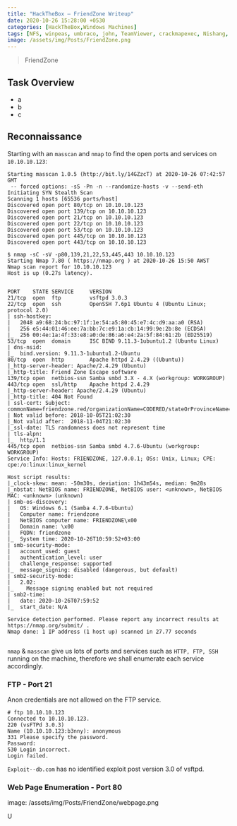 ```yaml
---
title: "HackTheBox — FriendZone Writeup"
date: 2020-10-26 15:28:00 +0530
categories: [HackTheBox,Windows Machines]
tags: [NFS, winpeas, umbraco, john, TeamViewer, crackmapexec, Nishang, usosvc, decrypt, AES, remote, SHA1]
image: /assets/img/Posts/FriendZone.png
---
```


> FriendZone

## Task Overview

- a
- b
- c

## Reconnaissance

Starting with an `masscan` and `nmap` to find the open ports and services on `10.10.10.123`:

```shell
Starting masscan 1.0.5 (http://bit.ly/14GZzcT) at 2020-10-26 07:42:57 GMT
 -- forced options: -sS -Pn -n --randomize-hosts -v --send-eth
Initiating SYN Stealth Scan
Scanning 1 hosts [65536 ports/host]
Discovered open port 80/tcp on 10.10.10.123                                    
Discovered open port 139/tcp on 10.10.10.123                                   
Discovered open port 21/tcp on 10.10.10.123                                    
Discovered open port 22/tcp on 10.10.10.123                                    
Discovered open port 53/tcp on 10.10.10.123                                    
Discovered open port 445/tcp on 10.10.10.123                                   
Discovered open port 443/tcp on 10.10.10.123   

$ nmap -sC -sV -p80,139,21,22,53,445,443 10.10.10.123
Starting Nmap 7.80 ( https://nmap.org ) at 2020-10-26 15:50 AWST
Nmap scan report for 10.10.10.123
Host is up (0.27s latency).


PORT    STATE SERVICE     VERSION
21/tcp  open  ftp         vsftpd 3.0.3
22/tcp  open  ssh         OpenSSH 7.6p1 Ubuntu 4 (Ubuntu Linux; protocol 2.0)
| ssh-hostkey: 
|   2048 a9:68:24:bc:97:1f:1e:54:a5:80:45:e7:4c:d9:aa:a0 (RSA)
|   256 e5:44:01:46:ee:7a:bb:7c:e9:1a:cb:14:99:9e:2b:8e (ECDSA)
|_  256 00:4e:1a:4f:33:e8:a0:de:86:a6:e4:2a:5f:84:61:2b (ED25519)
53/tcp  open  domain      ISC BIND 9.11.3-1ubuntu1.2 (Ubuntu Linux)
| dns-nsid: 
|_  bind.version: 9.11.3-1ubuntu1.2-Ubuntu
80/tcp  open  http        Apache httpd 2.4.29 ((Ubuntu))
|_http-server-header: Apache/2.4.29 (Ubuntu)
|_http-title: Friend Zone Escape software
139/tcp open  netbios-ssn Samba smbd 3.X - 4.X (workgroup: WORKGROUP)
443/tcp open  ssl/http    Apache httpd 2.4.29
|_http-server-header: Apache/2.4.29 (Ubuntu)
|_http-title: 404 Not Found
| ssl-cert: Subject: commonName=friendzone.red/organizationName=CODERED/stateOrProvinceName=CODERED/countryName=JO
| Not valid before: 2018-10-05T21:02:30
|_Not valid after:  2018-11-04T21:02:30
|_ssl-date: TLS randomness does not represent time
| tls-alpn: 
|_  http/1.1
445/tcp open  netbios-ssn Samba smbd 4.7.6-Ubuntu (workgroup: WORKGROUP)
Service Info: Hosts: FRIENDZONE, 127.0.0.1; OSs: Unix, Linux; CPE: cpe:/o:linux:linux_kernel

Host script results:
|_clock-skew: mean: -50m30s, deviation: 1h43m54s, median: 9m28s
|_nbstat: NetBIOS name: FRIENDZONE, NetBIOS user: <unknown>, NetBIOS MAC: <unknown> (unknown)
| smb-os-discovery: 
|   OS: Windows 6.1 (Samba 4.7.6-Ubuntu)
|   Computer name: friendzone
|   NetBIOS computer name: FRIENDZONE\x00
|   Domain name: \x00
|   FQDN: friendzone
|_  System time: 2020-10-26T10:59:52+03:00
| smb-security-mode: 
|   account_used: guest
|   authentication_level: user
|   challenge_response: supported
|_  message_signing: disabled (dangerous, but default)
| smb2-security-mode: 
|   2.02: 
|_    Message signing enabled but not required
| smb2-time: 
|   date: 2020-10-26T07:59:52
|_  start_date: N/A

Service detection performed. Please report any incorrect results at https://nmap.org/submit/ .
Nmap done: 1 IP address (1 host up) scanned in 27.77 seconds


```
`nmap` & `masscan` give us lots of ports and services such as `HTTP, FTP, SSH` running on the machine, therefore we shall enumerate each service accordingly.

### FTP - Port 21

Anon credentials are not allowed on the FTP service.

```shell
# ftp 10.10.10.123
Connected to 10.10.10.123.
220 (vsFTPd 3.0.3)
Name (10.10.10.123:b3nny): anonymous
331 Please specify the password.
Password:
530 Login incorrect.
Login failed.

```

`Exploit--db.com` has no identified exploit post version 3.0 of vsftpd.

### Web Page Enumeration - Port 80
image: /assets/img/Posts/FriendZone/webpage.png

U
